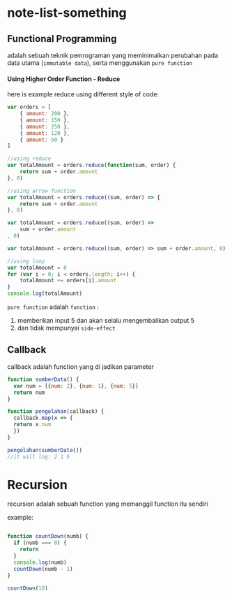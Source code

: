 # note-list-something

## Functional Programming

adalah sebuah teknik pemrograman yang meminimalkan perubahan pada data utama (`immutable data`), serta menggunakan `pure function`

#### Using Higher Order Function - Reduce
here is example reduce using different style of code:
```javascript
var orders = [
    { amount: 200 },
    { amount: 150 },
    { amount: 250 },
    { amount: 120 },
    { amount: 50 }
]

//using reduce
var totalAmount = orders.reduce(function(sum, order) {
    return sum + order.amount
}, 0)

//using arrow function
var totalAmount = orders.reduce((sum, order) => {
    return sum + order.amount
}, 0)

var totalAmount = orders.reduce((sum, order) => 
    sum + order.amount
, 0)

var totalAmount = orders.reduce((sum, order) => sum + order.amount, 0)

//using loop 
var totalAmount = 0
for (var i = 0; i < orders.length; i++) {
    totalAmount += orders[i].amount
}
console.log(totalAmount)
```

`pure function` adalah `function` :
1. memberikan input 5 dan akan selalu mengembalikan output 5
2. dan tidak mempunyai `side-effect`


## Callback 

callback adalah function yang di jadikan parameter


```javascript
function sumberData() {
  var num = [{num: 2}, {num: 1}, {num: 5}]
  return num
}

function pengolahan(callback) {
  callback.map(x => {
  return x.num
  })
}

pengolahan(sumberData()) 
//it will log: 2 1 5
```

# Recursion 

recursion adalah sebuah function yang memanggil function itu sendiri

example: 
```javascript

function countDown(numb) {
  if (numb === 0) {
    return
  } 
  console.log(numb)
  countDown(numb - 1)
}

countDown(10)

```